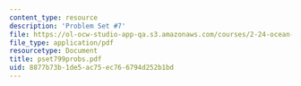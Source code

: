 ```yaml
---
content_type: resource
description: 'Problem Set #7'
file: https://ol-ocw-studio-app-qa.s3.amazonaws.com/courses/2-24-ocean-wave-interaction-with-ships-and-offshore-energy-systems-13-022-spring-2002/8877b73b1de5ac75ec766794d252b1bd_pset799probs.pdf
file_type: application/pdf
resourcetype: Document
title: pset799probs.pdf
uid: 8877b73b-1de5-ac75-ec76-6794d252b1bd
---
```

